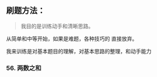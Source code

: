 ## 刷题方法：



> 我目的是训练动手和清晰思路。



从简单和中等开始，如果是难题，各种技巧的 直接放弃。

我来训练是对基本题目的理解，对基本思路的整理，和动手能力







### 56. 两数之和